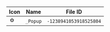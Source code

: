 | Icon | Name | File ID |
| ---  | ---  | ---     |
| ![](_Popup.png) | `_Popup` | `-1238941053918525804` |
